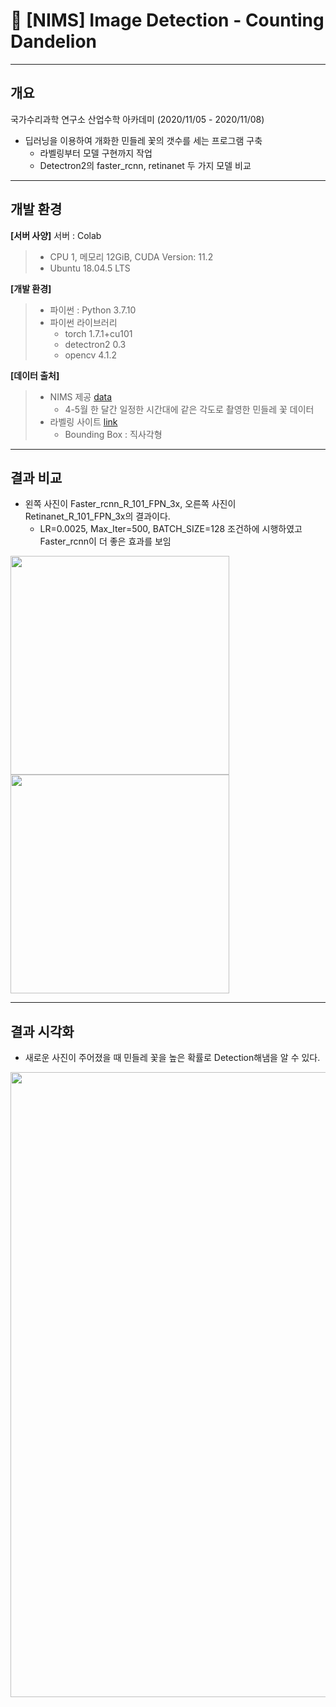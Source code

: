# 🌼 [NIMS] Image Detection - Counting Dandelion
---
## 개요

국가수리과학 연구소 산업수학 아카데미 (2020/11/05 - 2020/11/08)
* 딥러닝을 이용하여 개화한 민들레 꽃의 갯수를 세는 프로그램 구축
  * 라벨링부터 모델 구현까지 작업
  * Detectron2의 faster_rcnn, retinanet 두 가지 모델 비교

---
## 개발 환경
**[서버 사양]** 서버 : Colab
> * CPU 1, 메모리 12GiB, CUDA Version: 11.2
> * Ubuntu 18.04.5 LTS

**[개발 환경]**
> * 파이썬 : Python 3.7.10
> * 파이썬 라이브러리
>   * torch 1.7.1+cu101
>   * detectron2 0.3
>   * opencv 4.1.2

**[데이터 출처]**
> * NIMS 제공 [data](https://github.com/herjh0405/Image_Detection-Counting_Dandelion/blob/master/dandelion.zip)
>   * 4-5월 한 달간 일정한 시간대에 같은 각도로 촬영한 민들레 꽃 데이터
> * 라벨링 사이트 [link](http://www.robots.ox.ac.uk/~vgg/software/via/via.html)
>   * Bounding Box : 직사각형

---
## 결과 비교
* 왼쪽 사진이 Faster_rcnn_R_101_FPN_3x, 오른쪽 사진이 Retinanet_R_101_FPN_3x의 결과이다.
  * LR=0.0025, Max_Iter=500, BATCH_SIZE=128 조건하에 시행하였고 Faster_rcnn이 더 좋은 효과를 보임

<div class="imgCollage"> 
 <span> <img src = "https://user-images.githubusercontent.com/54921730/109373991-82b2ab00-78f5-11eb-836f-3a1e6220a117.png" width=auto max-width=100% height = 350/> </span> 
 <span> <img src = "https://user-images.githubusercontent.com/54921730/109375334-4e43ec80-78ff-11eb-93e3-34d3993fcaf6.png" width=auto max-width=100% height = 350/> </span> 
</div>

---
## 결과 시각화 

* 새로운 사진이 주어졌을 때 민들레 꽃을 높은 확률로 Detection해냄을 알 수 있다.

<img src = "https://user-images.githubusercontent.com/54921730/109375209-518aa880-78fe-11eb-87b2-70f6a2200122.png" width = 1000 max-width=100% height = auto/>



